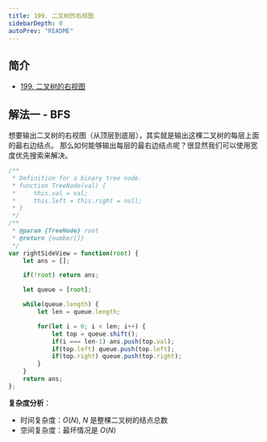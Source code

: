 ```yaml
---
title: 199. 二叉树的右视图
sidebarDepth: 0
autoPrev: "README"
---
```

## 简介
- [199. 二叉树的右视图](https://leetcode-cn.com/problems/binary-tree-right-side-view/)

## 解法一 - BFS
想要输出二叉树的右视图（从顶层到底层），其实就是输出这棵二叉树的每层上面的最右边结点。
那么如何能够输出每层的最右边结点呢？很显然我们可以使用宽度优先搜索来解决。

```javascript
/**
 * Definition for a binary tree node.
 * function TreeNode(val) {
 *     this.val = val;
 *     this.left = this.right = null;
 * }
 */
/**
 * @param {TreeNode} root
 * @return {number[]}
 */
var rightSideView = function(root) {
    let ans = [];

    if(!root) return ans;

    let queue = [root];

    while(queue.length) {
        let len = queue.length;

        for(let i = 0; i < len; i++) {
            let top = queue.shift();
            if(i === len-1) ans.push(top.val);
            if(top.left) queue.push(top.left);
            if(top.right) queue.push(top.right);
        }
    }
    return ans;
};
```
**复杂度分析**：
- 时间复杂度：$O(N)$, $N$ 是整棵二叉树的结点总数
- 空间复杂度：最坏情况是 $O(N)$

